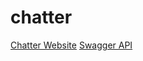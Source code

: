 # chatter

[Chatter Website](https://ambitious-spiced-christmas.glitch.me/)
[Swagger API](https://ambitious-spiced-christmas.glitch.me/documentation)
